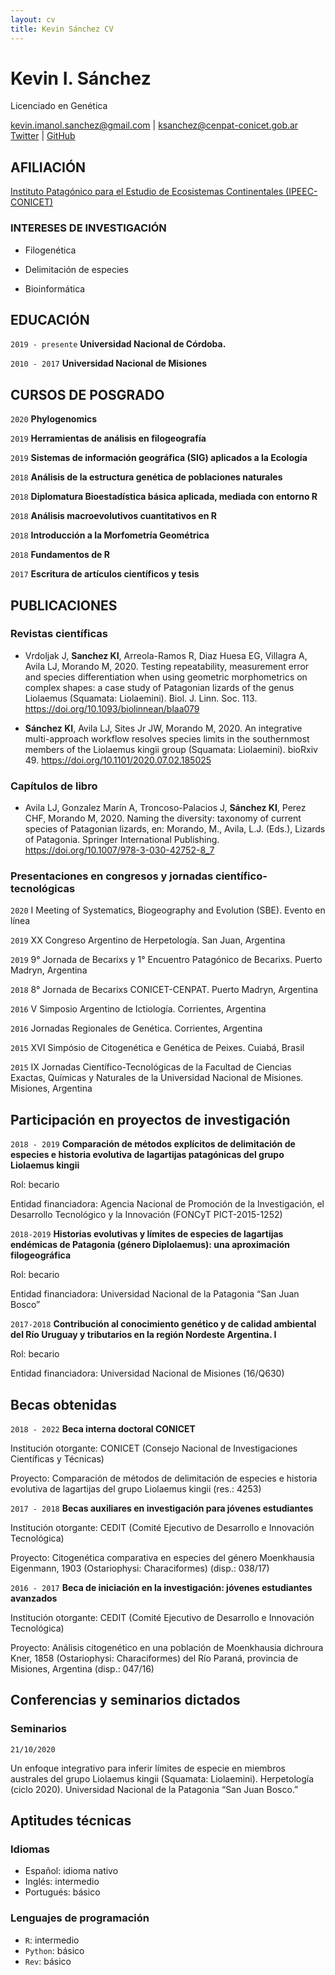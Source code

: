 ```yaml
---
layout: cv
title: Kevin Sánchez CV
---
```

<!--iconos-->
[1.1]: http://i.imgur.com/tXSoThF.png
[6.1]: http://i.imgur.com/0o48UoR.png
<!--iconos-->

# Kevin I. Sánchez
Licenciado en Genética

<div id="webaddress">
  <a href="kevin.imanol.sanchez@gmail.com">kevin.imanol.sanchez@gmail.com</a> | <a href="ksanchez@cenpat-conicet.gob.ar">ksanchez@cenpat-conicet.gob.ar</a>
</div>  

<div id="webaddress">
  <a href="https://twitter.com/kevin_i_sanchez">Twitter</a> | <a href="https://github.com/k-sanchez">GitHub</a>
</div>


## AFILIACIÓN 

<div id="webaddress">
  <a href="https://ipeec.conicet.gov.ar/">Instituto Patagónico para el Estudio de Ecosistemas Continentales (IPEEC-CONICET)</a>
</div>



### INTERESES DE INVESTIGACIÓN

  - Filogenética
  
  - Delimitación de especies
  
  - Bioinformática


## EDUCACIÓN

`2019 - presente`
__Universidad Nacional de Córdoba.__

`2010 - 2017`
__Universidad Nacional de Misiones__


## CURSOS DE POSGRADO 

`2020`
**Phylogenomics**

`2019`
**Herramientas de análisis en filogeografı́a**

`2019`
**Sistemas de información geográfica (SIG) aplicados a la Ecologı́a**

`2018`
**Análisis de la estructura genética de poblaciones naturales**

`2018`
**Diplomatura Bioestadı́stica básica aplicada, mediada con entorno R**

`2018`
**Análisis macroevolutivos cuantitativos en R**

`2018`
**Introducción a la Morfometrı́a Geométrica**

`2018`
**Fundamentos de R**

`2017`
**Escritura de artı́culos cientı́ficos y tesis**


## PUBLICACIONES

<!-- A list is also available [online](http://scholar.google.co.uk/citations?user=LTOTl0YAAAAJ) -->

### Revistas científicas

  - Vrdoljak J, **Sanchez KI**, Arreola-Ramos R, Diaz Huesa EG, Villagra A, Avila LJ, Morando M, 2020. Testing repeatability, measurement error and species differentiation when using geometric morphometrics on complex shapes: a case study of Patagonian lizards of the genus Liolaemus (Squamata: Liolaemini). Biol. J. Linn. Soc. 113. https://doi.org/10.1093/biolinnean/blaa079

  - **Sánchez KI**, Avila LJ, Sites Jr JW, Morando M, 2020. An integrative multi-approach workflow resolves species limits in the southernmost members of the Liolaemus kingii group (Squamata: Liolaemini). bioRxiv 49. https://doi.org/10.1101/2020.07.02.185025

### Capı́tulos de libro
  
  - Avila LJ, Gonzalez Marı́n A, Troncoso-Palacios J, **Sánchez KI**, Perez CHF, Morando M, 2020. Naming the diversity: taxonomy of current species of Patagonian lizards, en: Morando, M., Avila, L.J. (Eds.), Lizards of Patagonia. Springer International Publishing. https://doi.org/10.1007/978-3-030-42752-8_7

### Presentaciones en congresos y jornadas científico-tecnológicas

`2020`
I Meeting of Systematics, Biogeography and Evolution (SBE). Evento en línea

`2019`
XX Congreso Argentino de Herpetologı́a. San Juan, Argentina

`2019`
9° Jornada de Becarixs y 1° Encuentro Patagónico de Becarixs. Puerto Madryn, Argentina

`2018`
8° Jornada de Becarixs CONICET-CENPAT. Puerto Madryn, Argentina

`2016`
V Simposio Argentino de Ictiologı́a. Corrientes, Argentina

`2016`
Jornadas Regionales de Genética. Corrientes, Argentina

`2015`
XVI Simpósio de Citogenética e Genética de Peixes. Cuiabá, Brasil

`2015`
IX Jornadas Cientı́fico-Tecnológicas de la Facultad de Ciencias Exactas, Quı́micas y Naturales de la Universidad Nacional de Misiones. Misiones, Argentina


## Participación en proyectos de investigación

`2018 - 2019`
__Comparación de métodos explı́citos de delimitación de especies e historia evolutiva de lagartijas patagónicas del grupo Liolaemus kingii__

Rol: becario

Entidad financiadora: Agencia Nacional de Promoción de la Investigación, el Desarrollo Tecnológico y la Innovación (FONCyT PICT-2015-1252)

`2018-2019`
__Historias evolutivas y lı́mites de especies de lagartijas endémicas de Patagonia (género Diplolaemus): una aproximación filogeográfica__

Rol: becario

Entidad financiadora: Universidad Nacional de la Patagonia “San Juan Bosco”

`2017-2018`
__Contribución al conocimiento genético y de calidad ambiental del Rı́o Uruguay y tributarios en la región Nordeste Argentina. I__

Rol: becario

Entidad financiadora: Universidad Nacional de Misiones (16/Q630)


## Becas obtenidas

`2018 - 2022`
__Beca interna doctoral CONICET__

Institución otorgante: CONICET (Consejo Nacional de Investigaciones Cientı́ficas y Técnicas)

Proyecto: Comparación de métodos de delimitación de especies e historia evolutiva de lagartijas del grupo Liolaemus kingii (res.: 4253)

`2017 - 2018`
__Becas auxiliares en investigación para jóvenes estudiantes__

Institución otorgante: CEDIT (Comité Ejecutivo de Desarrollo e Innovación Tecnológica)

Proyecto: Citogenética comparativa en especies del género Moenkhausia Eigenmann, 1903 (Ostariophysi: Characiformes) (disp.: 038/17)

`2016 - 2017`
__Beca de iniciación en la investigación: jóvenes estudiantes avanzados__

Institución otorgante: CEDIT (Comité Ejecutivo de Desarrollo e Innovación Tecnológica)

Proyecto: Análisis citogenético en una población de Moenkhausia dichroura Kner, 1858 (Ostariophysi: Characiformes) del Rı́o Paraná, provincia de Misiones, Argentina (disp.: 047/16)

## Conferencias y seminarios dictados

### Seminarios

`21/10/2020`

Un enfoque integrativo para inferir límites de especie en miembros australes del grupo Liolaemus kingii (Squamata: Liolaemini). Herpetología (ciclo 2020). Universidad Nacional de la Patagonia “San Juan Bosco.”

## Aptitudes técnicas

### Idiomas

  - Español: idioma nativo
  - Inglés: intermedio
  - Portugués: básico
  
### Lenguajes de programación

  - `R`: intermedio
  - `Python`: básico
  - `Rev`: básico
<!-- ### Footer

Última actualización: Noviembre 2020 -->



